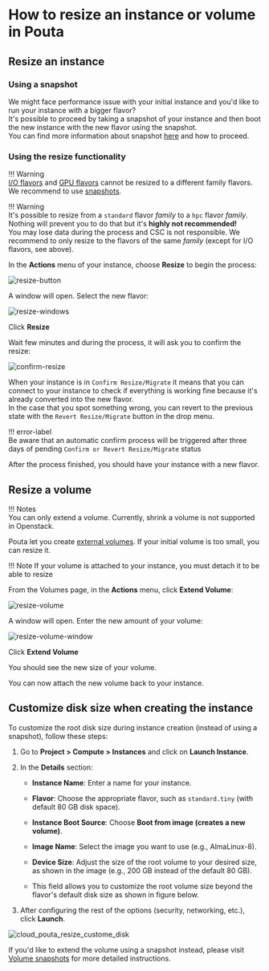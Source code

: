 # How to resize an instance or volume in Pouta
## Resize an instance
### Using a snapshot
We might face performance issue with your initial instance and you'd like to run your instance with a bigger flavor?  
It's possible to proceed by taking a snapshot of your instance and then boot the new instance with the new flavor using the snapshot.  
You can find more information about snapshot [here](../../cloud/pouta/snapshots.md) and how to proceed.

### Using the resize functionality 
!!! Warning    
    [I/O flavors](../../cloud/pouta/vm-flavors-and-billing.md#io-flavors_2) and [GPU flavors](../../cloud/pouta/vm-flavors-and-billing.md#gpu-flavors_2) cannot be resized to a different family flavors. We recommend to use [snapshots](../../cloud/pouta/snapshots.md#launching-an-instance-from-a-volume-snapshot).

!!! Warning  
    It's possible to resize from a `standard` flavor *family* to a `hpc` flavor *family*. Nothing will prevent you to do that but it's **highly not recommended!**  
    You may lose data during the process and CSC is not responsible. We recommend to only resize to the flavors of the same *family* (except for I/O flavors, see above).

In the **Actions** menu of your instance, choose **Resize** to begin the process:  

![resize-button](img/resize_button.png)

A window will open. Select the new flavor:

![resize-windows](img/resize_window.png)

Click **Resize**

Wait few minutes and during the process, it will ask you to confirm the resize:

![confirm-resize](img/confirm_resize.png)


When your instance is in `Confirm Resize/Migrate` it means that you can connect to your instance to check if everything is working fine because it's already converted into the new flavor.  
In the case that you spot something wrong, you can revert to the previous state with the `Revert Resize/Migrate` button in the drop menu.  

!!! error-label  
    Be aware that an automatic confirm process will be triggered after three days of pending `Confirm or Revert Resize/Migrate` status

After the process finished, you should have your instance with a new flavor.


## Resize a volume
!!! Notes  
    You can only extend a volume. Currently, shrink a volume is not supported in Openstack.

Pouta let you create [external volumes](../../cloud/pouta/storage.md). If your initial volume is too small, you can resize it.

!!! Note
    If your volume is attached to your instance, you must detach it to be able to resize

From the Volumes page, in the **Actions** menu, click **Extend Volume**:

![resize-volume](img/resize_volume.png)

A window will open. Enter the new amount of your volume:

![resize-volume-window](img/resize_volume_window.png)

Click **Extend Volume**

You should see the new size of your volume.

You can now attach the new volume back to your instance.

## Customize disk size when creating the instance

To customize the root disk size during instance creation (instead of using a snapshot), follow these steps:

1. Go to **Project > Compute > Instances** and click on **Launch Instance**.
2. In the **Details** section:
   - **Instance Name**: Enter a name for your instance.
   - **Flavor**: Choose the appropriate flavor, such as `standard.tiny` (with default 80 GB disk space).
   - **Instance Boot Source**: Choose **Boot from image (creates a new volume)**.
   - **Image Name**: Select the image you want to use (e.g., AlmaLinux-8).
   - **Device Size**: Adjust the size of the root volume to your desired size, as shown in the image (e.g., 200 GB instead of the default 80 GB).
   
   - This field allows you to customize the root volume size beyond the flavor's default disk size as shown in figure below.

3. After configuring the rest of the options (security, networking, etc.), click **Launch**.

![cloud_pouta_resize_custome_disk](img/cloud_pouta_resize_custome_disk.png)

If you'd like to extend the volume using a snapshot instead, please visit [Volume snapshots](../../cloud/pouta/snapshots.md#volume-snapshots) for more detailed instructions.

